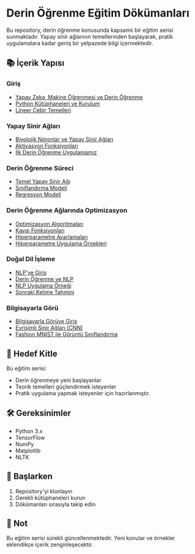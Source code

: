 # Derin Öğrenme Eğitim Dökümanları

Bu repository, derin öğrenme konusunda kapsamlı bir eğitim serisi sunmaktadır. Yapay sinir ağlarının temellerinden başlayarak, pratik uygulamalara kadar geniş bir yelpazede bilgi içermektedir.

## 📚 İçerik Yapısı

### Giriş
- [Yapay Zeka, Makine Öğrenmesi ve Derin Öğrenme](01-Introduction/01-AI-ML-DL.md)
- [Python Kütüphaneleri ve Kurulum](01-Introduction/02-Python-Libraries.md)
- [Lineer Cebir Temelleri](01-Introduction/03-Linear-Algebra-Basics.md)

### Yapay Sinir Ağları
- [Biyolojik Nöronlar ve Yapay Sinir Ağları](02-Artificial-Neural-Networks/01-Biological-Neurons.md)
- [Aktivasyon Fonksiyonları](02-Artificial-Neural-Networks/02-Activation-Functions.md)
- [İlk Derin Öğrenme Uygulamamız](02-Artificial-Neural-Networks/03-First-Deep-Learning-Code.md)

### Derin Öğrenme Süreci
- [Temel Yapay Sinir Ağı](03-Train-Process/01-Artificia-Neural-Networks.md)
- [Sınıflandırma Modeli](03-Train-Process/02-Classification.md)
- [Regresyon Modeli](03-Train-Process/03-Regression.md)

### Derin Öğrenme Ağlarında Optimizasyon
- [Optimizasyon Algoritmaları](04-Optimization/01-Optimizers.md)
- [Kayıp Fonksiyonları](04-Optimization/02-Loss-Functions.md)
- [Hiperparametre Ayarlamaları](04-Optimization/03-Hyperparameter-Tuning.md)
- [Hiperparametre Uygulama Örnekleri](04-Optimization/04-Hyperparameter-Examles.md)

### Doğal Dil İşleme
- [NLP'ye Giriş](05-Natural-Language-Processing/01-Introduction-NLP.md)
- [Derin Öğrenme ve NLP](05-Natural-Language-Processing/02-Deep-Learning-NLP.md)
- [NLP Uygulama Örneği](05-Natural-Language-Processing/03-NLP-Example.md)
- [Sonraki Kelime Tahmini](05-Natural-Language-Processing/04-Next-Word-Prediction.md)

### Bilgisayarla Görü
- [Bilgisayarla Görüye Giriş](06-Computer-Vision/01-Image-Data-and-Preprocessing.md)
- [Evrişimli Sinir Ağları (CNN)](06-Computer-Vision/02-Convolutional-Neural-Networks.md)
- [Fashion MNIST ile Görüntü Sınıflandırma](06-Computer-Vision/03-Fashion-Mnist.md)

## 🎯 Hedef Kitle
Bu eğitim serisi:
- Derin öğrenmeye yeni başlayanlar
- Teorik temelleri güçlendirmek isteyenler
- Pratik uygulama yapmak isteyenler
için hazırlanmıştır.

## 🛠️ Gereksinimler
- Python 3.x
- TensorFlow
- NumPy
- Matplotlib
- NLTK

## 🚀 Başlarken
1. Repository'yi klonlayın
2. Gerekli kütüphaneleri kurun
3. Dökümanları sırasıyla takip edin

## 📝 Not
Bu eğitim serisi sürekli güncellenmektedir. Yeni konular ve örnekler eklendikçe içerik zenginleşecektir.
